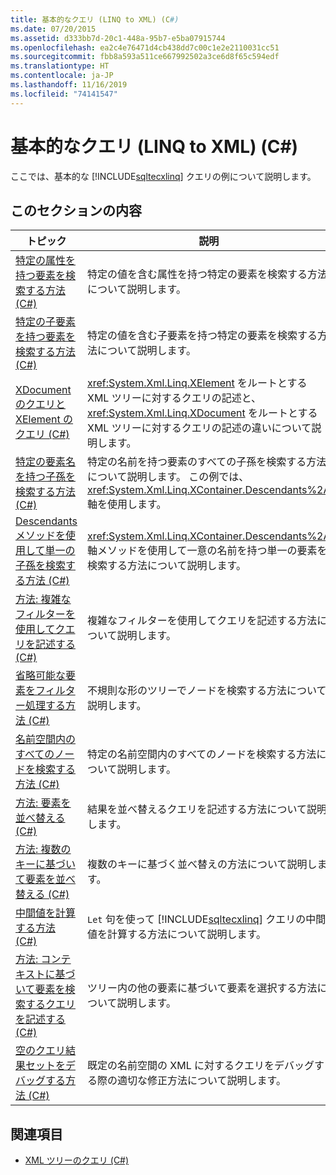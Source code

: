 ```yaml
---
title: 基本的なクエリ (LINQ to XML) (C#)
ms.date: 07/20/2015
ms.assetid: d333bb7d-20c1-448a-95b7-e5ba07915744
ms.openlocfilehash: ea2c4e76471d4cb438dd7c00c1e2e2110031cc51
ms.sourcegitcommit: fbb8a593a511ce667992502a3ce6d8f65c594edf
ms.translationtype: HT
ms.contentlocale: ja-JP
ms.lasthandoff: 11/16/2019
ms.locfileid: "74141547"
---
```

# <a name="basic-queries-linq-to-xml-c"></a>基本的なクエリ (LINQ to XML) (C#)
ここでは、基本的な [!INCLUDE[sqltecxlinq](~/includes/sqltecxlinq-md.md)] クエリの例について説明します。  
  
## <a name="in-this-section"></a>このセクションの内容  
  
|トピック|説明|  
|-----------|-----------------|  
|[特定の属性を持つ要素を検索する方法 (C#)](./how-to-find-an-element-with-a-specific-attribute.md)|特定の値を含む属性を持つ特定の要素を検索する方法について説明します。|
|[特定の子要素を持つ要素を検索する方法 (C#)](./how-to-find-an-element-with-a-specific-child-element.md)|特定の値を含む子要素を持つ特定の要素を検索する方法について説明します。|
|[XDocument のクエリと XElement のクエリ (C#)](./querying-an-xdocument-vs-querying-an-xelement.md)|<xref:System.Xml.Linq.XElement> をルートとする XML ツリーに対するクエリの記述と、<xref:System.Xml.Linq.XDocument> をルートとする XML ツリーに対するクエリの記述の違いについて説明します。|  
|[特定の要素名を持つ子孫を検索する方法 (C#)](./how-to-find-descendants-with-a-specific-element-name.md)|特定の名前を持つ要素のすべての子孫を検索する方法について説明します。 この例では、<xref:System.Xml.Linq.XContainer.Descendants%2A> 軸を使用します。|
|[Descendants メソッドを使用して単一の子孫を検索する方法 (C#)](./how-to-find-a-single-descendant-using-the-descendants-method.md)|<xref:System.Xml.Linq.XContainer.Descendants%2A> 軸メソッドを使用して一意の名前を持つ単一の要素を検索する方法について説明します。|
|[方法: 複雑なフィルターを使用してクエリを記述する (C#)](./how-to-write-queries-with-complex-filtering.md)|複雑なフィルターを使用してクエリを記述する方法について説明します。|  
|[省略可能な要素をフィルター処理する方法 (C#)](./how-to-filter-on-an-optional-element.md)|不規則な形のツリーでノードを検索する方法について説明します。|
|[名前空間内のすべてのノードを検索する方法 (C#)](./how-to-find-all-nodes-in-a-namespace.md)|特定の名前空間内のすべてのノードを検索する方法について説明します。|
|[方法: 要素を並べ替える (C#)](./how-to-sort-elements.md)|結果を並べ替えるクエリを記述する方法について説明します。|  
|[方法: 複数のキーに基づいて要素を並べ替える (C#)](./how-to-sort-elements-on-multiple-keys.md)|複数のキーに基づく並べ替えの方法について説明します。|  
|[中間値を計算する方法 (C#)](./how-to-calculate-intermediate-values.md)|`Let` 句を使って [!INCLUDE[sqltecxlinq](~/includes/sqltecxlinq-md.md)] クエリの中間値を計算する方法について説明します。|  
|[方法: コンテキストに基づいて要素を検索するクエリを記述する (C#)](./how-to-write-a-query-that-finds-elements-based-on-context.md)|ツリー内の他の要素に基づいて要素を選択する方法について説明します。|  
|[空のクエリ結果セットをデバッグする方法 (C#)](./how-to-debug-empty-query-results-sets.md)|既定の名前空間の XML に対するクエリをデバッグする際の適切な修正方法について説明します。|  
  
## <a name="see-also"></a>関連項目

- [XML ツリーのクエリ (C#)](how-to-find-an-element-with-a-specific-attribute.md)
